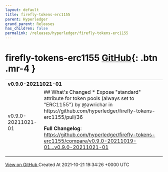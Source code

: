 ```yaml
---
layout: default
title: firefly-tokens-erc1155
parent: Hyperledger
grand_parent: Releases
has_children: false
permalink: /releases/hyperledger/firefly-tokens-erc1155
---
```


# firefly-tokens-erc1155 <span class="fs-3 right-align">[GitHub](https://github.com/hyperledger/firefly-tokens-erc1155){: .btn .mr-4 }</span>


<div>
    <table>
        <tr>
            <td colspan="2">
                <b>
                    v0.9.0-20211021-01
                </b>
            </td>
        </tr>
        <tr>
            <td>
                <span class="chip">
                    v0.9.0-20211021-01
                </span>
            </td>
            <td>
                ## What's Changed
* Expose "standard" attribute for token pools (always set to "ERC1155") by @awrichar in https://github.com/hyperledger/firefly-tokens-erc1155/pull/36


**Full Changelog**: https://github.com/hyperledger/firefly-tokens-erc1155/compare/v0.9.0-20211019-01...v0.9.0-20211021-01
            </td>
        </tr>
    </table>
    <a href="https://github.com/hyperledger/firefly-tokens-erc1155/releases/tag/v0.9.0-20211021-01" class=".btn">
        View on GitHub
    </a>
    <span class="right-align">
        Created At 2021-10-21 19:34:26 +0000 UTC
    </span>
</div>

